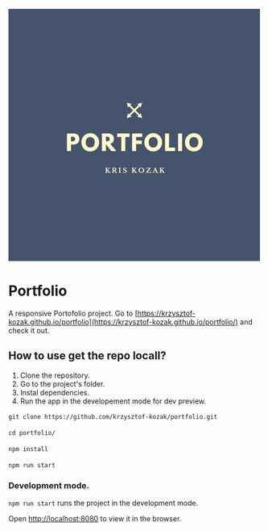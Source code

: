 ![cover](/public/img/logo.png)

# Portfolio

A responsive Portofolio project. Go to [https://krzysztof-kozak.github.io/portfolio](https://krzysztof-kozak.github.io/portfolio/) and check it out.

## How to use get the repo locall?

1. Clone the repository.
2. Go to the project's folder.
3. Instal dependencies.
4. Run the app in the developement mode for dev preview.

```
git clone https://github.com/krzysztof-kozak/portfolio.git

cd portfolio/

npm install

npm run start
```

### Development mode.

`npm run start` runs the project in the development mode.<br />

Open [http://localhost:8080](http://localhost:8080) to view it in the browser.